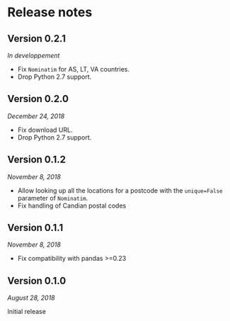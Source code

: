 # Release notes

## Version 0.2.1

*In developpement*

 - Fix ``Nominatim`` for AS, LT, VA countries.
 - Drop Python 2.7 support.

## Version 0.2.0

*December 24, 2018*

 - Fix download URL.
 - Drop Python 2.7 support.

## Version 0.1.2

*November 8, 2018*

 - Allow looking up all the locations for a postcode with the
   `unique=False` parameter of `Nominatim`.
 - Fix handling of Candian postal codes

## Version 0.1.1

*November 8, 2018*

 - Fix compatibility with pandas >=0.23

## Version 0.1.0

*August 28, 2018*

Initial release
